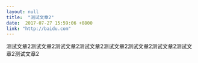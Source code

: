 ```yaml
---
layout: null
title:  "测试文章2"
date:  2017-07-27 15:59:06 +0800
link: "http://baidu.com"
---
```


测试文章2测试文章2测试文章2测试文章2测试文章2测试文章2测试文章2测试文章2测试文章2